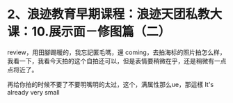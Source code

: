 # 2、浪迹教育早期课程：浪迹天团私教大课：10.展示面－修图篇（二）

 review，用田腳踢暖的，我忘記匿毛嗎，還 coming，去拍海标的照片拍怎么样，我看一下，我看今天拍的这个自拍还可以，但是表情要稍微在乎，还是稍微有一点点将近了。

再给你拍的时候不要了不要明嘴明的太过，这个，满属性那么ue，那這樣 It's already very small